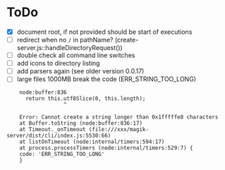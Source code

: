 # ToDo

- [x] document root, if not provided should be start of executions
- [ ] redirect when no `/` in pathName? (create-server.js::handleDirectoryRequest())
- [ ] double check all command line switches
- [ ] add icons to directory listing
- [ ] add parsers again (see older version 0.0.17)
- [ ] large files 1000MB break the code (ERR_STRING_TOO_LONG)
```shell
    node:buffer:836
      return this.utf8Slice(0, this.length);
                  ^

    Error: Cannot create a string longer than 0x1fffffe8 characters
    at Buffer.toString (node:buffer:836:17)
    at Timeout._onTimeout (file:///xxx/magik-server/dist/cli/index.js:5530:66)
    at listOnTimeout (node:internal/timers:594:17)
    at process.processTimers (node:internal/timers:529:7) {
    code: 'ERR_STRING_TOO_LONG'
    }
```
